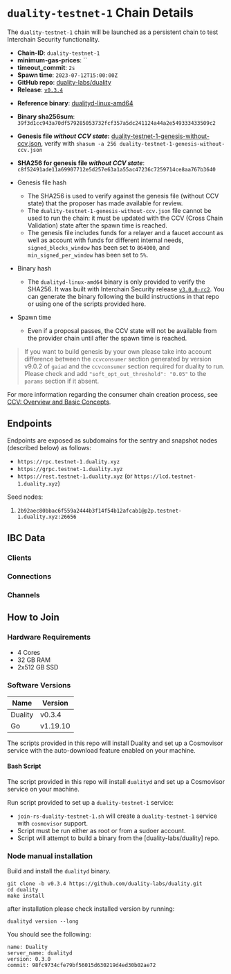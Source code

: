# `duality-testnet-1` Chain Details

The `duality-testnet-1` chain will be launched as a persistent chain to test Interchain Security functionality.

* **Chain-ID**: `duality-testnet-1`
* **minimum-gas-prices**: ``
* **timeout_commit**: `2s`
* **Spawn time**: `2023-07-12T15:00:00Z`
* **GitHub repo**: [duality-labs/duality](https://github.com/duality-labs/duality.git)
* **Release**: [`v0.3.4`](https://github.com/duality-labs/duality/releases/tag/v0.3.4)
<!-- * **Genesis file with CCV state:** [duality-testnet-1-genesis.json](duality-testnet-1-genesis.json) -->

* **Reference binary**: [dualityd-linux-amd64](./dualityd-linux-amd64.tar.gz)
* **Binary sha256sum**: `39f3d1cc943a70df579285053732fcf357a5dc241124a44a2e549333433509c2`
* **Genesis file _without CCV state_:** [duality-testnet-1-genesis-without-ccv.json](duality-testnet-1-genesis-without-ccv.json), verify with `shasum -a 256 duality-testnet-1-genesis-without-ccv.json`
* **SHA256 for genesis file _without CCV state_**: `c8f52491ade11a69907712e5d257e63a1a55ac47236c7259714ce8aa767b3640`

* Genesis file hash
  * The SHA256 is used to verify against the genesis file (without CCV state) that the proposer has made available for review.
  * The `duality-testnet-1-genesis-without-ccv.json` file cannot be used to run the chain: it must be updated with the CCV (Cross Chain Validation) state after the spawn time is reached.
  * The genesis file includes funds for a relayer and a faucet account as well as account with funds for different internal needs, `signed_blocks_window` has been set to `864000`, and `min_signed_per_window` has been set to `5%`.
* Binary hash
  * The `dualityd-linux-amd64` binary is only provided to verify the SHA256. It was built with Interchain Security release [`v3.0.0-rc2`](https://github.com/cosmos/interchain-security/releases/tag/v3.0.0-rc2). You can generate the binary following the build instructions in that repo or using one of the scripts provided here.
* Spawn time
  * Even if a proposal passes, the CCV state will not be available from the provider chain until after the spawn time is reached.

> If you want to build genesis by your own please take into account difference between the `ccvconsumer` section generated by version v9.0.2 of `gaiad` and the `ccvconsumer` section required for duality to run. Please check and add `"soft_opt_out_threshold": "0.05"` to the `params` section if it absent.

For more information regarding the consumer chain creation process, see [CCV: Overview and Basic Concepts](https://github.com/cosmos/ibc/blob/main/spec/app/ics-028-cross-chain-validation/overview_and_basic_concepts.md).

## Endpoints

Endpoints are exposed as subdomains for the sentry and snapshot nodes (described below) as follows:

* `https://rpc.testnet-1.duality.xyz`
* `https://grpc.testnet-1.duality.xyz`
* `https://rest.testnet-1.duality.xyz` (or `https://lcd.testnet-1.duality.xyz`)

Seed nodes:

1. `2b92aec80bbac6f559a2444b3f14f54b12afcab1@p2p.testnet-1.duality.xyz:26656`

## IBC Data

### Clients

<!-- These are commented out because they are example values. -->
<!-- * `07-tendermint-0`
  * Counterparty: [`provider`](/replicated-security/provider/README.md) `07-tendermint-14` -->

### Connections

<!-- These are commented out because they are example values. -->
<!-- * `connection-0`
  * Counterparty: [`provider`](/replicated-security/provider/README.md) `connection-10` -->

### Channels

<!-- These are commented out because they are example values. -->
<!-- * `channel-0`: consumer port
  * Counterparty: [`provider`](/replicated-security/provider/README.md) `channel-17`
* `channel-1`: transfer port
  * Counterparty: [`provider`](/replicated-security/provider/README.md) `channel-18` -->

## How to Join

### Hardware Requirements

* 4 Cores
* 32 GB RAM
* 2x512 GB SSD

### Software Versions

| Name               | Version  |
|--------------------|----------|
| Duality            | v0.3.4   |
| Go                 | v1.19.10  |

The scripts provided in this repo will install Duality and set up a Cosmovisor service with the auto-download feature enabled on your machine.

#### Bash Script

The script provided in this repo will install `dualityd` and set up a Cosmovisor service on your machine.

Run script provided to set up a `duality-testnet-1` service:

* `join-rs-duality-testnet-1.sh` will create a `duality-testnet-1` service with `cosmovisor` support.
* Script must be run either as root or from a sudoer account.
* Script will attempt to build a binary from the [duality-labs/duality] repo.

### Node manual installation

Build and install the `dualityd` binary.

```
git clone -b v0.3.4 https://github.com/duality-labs/duality.git
cd duality
make install
```

after installation please check installed version by running:

`dualityd version --long`

You should see the following:

```
name: Duality
server_name: dualityd
version: 0.3.0
commit: 98fc9734cfe79bf56015d630219d4ed30b02ae72
```
